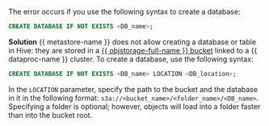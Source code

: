 The error occurs if you use the following syntax to create a database:

```sql
CREATE DATABASE IF NOT EXISTS <DB_name>;
```

**Solution**
{{ metastore-name }} does not allow creating a database or table in Hive: they are stored in a [{{ objstorage-full-name }} bucket](../../storage/concepts/bucket.md) linked to a {{ dataproc-name }} cluster. To create a database, use the following syntax:

```sql
CREATE DATABASE IF NOT EXISTS <DB_name> LOCATION <DB_location>;
```

In the `LOCATION` parameter, specify the path to the bucket and the database in it in the following format: `s3a://<bucket_name>/<folder_name>/<DB_name>`. Specifying a folder is optional; however, objects will load into a folder faster than into the bucket root.